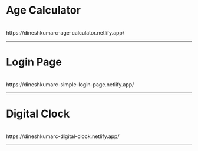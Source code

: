 <h1>Age Calculator</h1><br>
  https://dineshkumarc-age-calculator.netlify.app/ 
<hr>
<h1>Login Page</h1><br>
  https://dineshkumarc-simple-login-page.netlify.app/ 
<hr>
<h1>Digital Clock</h1><br>
  https://dineshkumarc-digital-clock.netlify.app/
<hr>
